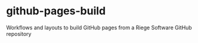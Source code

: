 # github-pages-build
Workflows and layouts to build GitHub pages from a Riege Software GitHub repository
